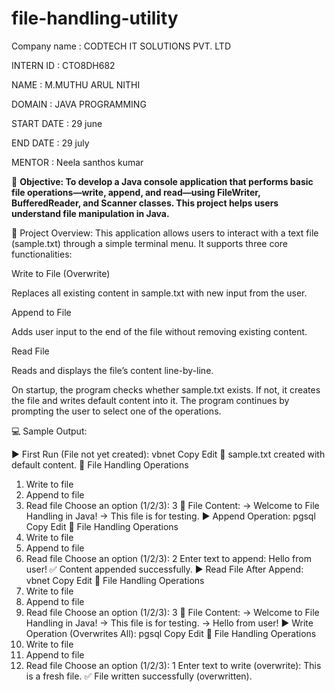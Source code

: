 # file-handling-utility



Company name : CODTECH IT SOLUTIONS PVT. LTD


INTERN ID           : CTO8DH682


NAME                  : M.MUTHU ARUL NITHI 


DOMAIN             : JAVA PROGRAMMING 

START DATE      :  29 june

END DATE           :  29 july 

MENTOR              :  Neela santhos kumar




🎯 **Objective:
To develop a Java console application that performs basic file operations—write, append, and read—using FileWriter, BufferedReader, and Scanner classes. This project helps users understand file manipulation in Java.**

📘 Project Overview:
This application allows users to interact with a text file (sample.txt) through a simple terminal menu. It supports three core functionalities:

Write to File (Overwrite)

Replaces all existing content in sample.txt with new input from the user.

Append to File

Adds user input to the end of the file without removing existing content.

Read File

Reads and displays the file’s content line-by-line.

On startup, the program checks whether sample.txt exists. If not, it creates the file and writes default content into it. The program continues by prompting the user to select one of the operations.

💻 Sample Output:


▶ First Run (File not yet created):
vbnet
Copy
Edit
📄 sample.txt created with default content.
📁 File Handling Operations
1. Write to file
2. Append to file
3. Read file
Choose an option (1/2/3): 3
📄 File Content:
→ Welcome to File Handling in Java!
→ This file is for testing.
▶ Append Operation:
pgsql
Copy
Edit
📁 File Handling Operations
1. Write to file
2. Append to file
3. Read file
Choose an option (1/2/3): 2
Enter text to append: Hello from user!
✅ Content appended successfully.
▶ Read File After Append:
vbnet
Copy
Edit
📁 File Handling Operations
1. Write to file
2. Append to file
3. Read file
Choose an option (1/2/3): 3
📄 File Content:
→ Welcome to File Handling in Java!
→ This file is for testing.
→ Hello from user!
▶ Write Operation (Overwrites All):
pgsql
Copy
Edit
📁 File Handling Operations
1. Write to file
2. Append to file
3. Read file
Choose an option (1/2/3): 1
Enter text to write (overwrite): This is a fresh file.
✅ File written successfully (overwritten).
   
